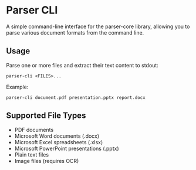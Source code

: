 # Parser CLI

A simple command-line interface for the parser-core library, allowing you to parse various document formats from the command line.

## Usage

Parse one or more files and extract their text content to stdout:

```
parser-cli <FILES>...
```

Example:
```
parser-cli document.pdf presentation.pptx report.docx
```

## Supported File Types

- PDF documents
- Microsoft Word documents (.docx)
- Microsoft Excel spreadsheets (.xlsx)
- Microsoft PowerPoint presentations (.pptx)
- Plain text files
- Image files (requires OCR)